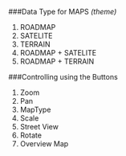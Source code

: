 ###Data Type for MAPS _(theme)_

1. ROADMAP
2. SATELITE
3. TERRAIN
4. ROADMAP + SATELITE
5. ROADMAP + TERRAIN

###Controlling using the Buttons

1. Zoom
2. Pan
3. MapType
4. Scale
5. Street View
6. Rotate
7. Overview Map
